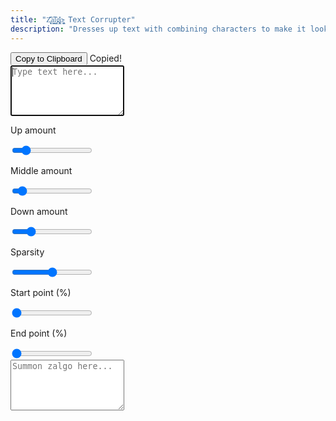 ```yaml
---
title: "Z̥̖̩᷃᷁ͅa͇̭͡l̮᷂̕g̢̻̎͐o̴̢͖̬ Text Corrupter"
description: "Dresses up text with combining characters to make it look <span class='accent'>corrupted</span>.<br>The term <span class='accent'>zalgo</span> is coined from <a href='http://stackoverflow.com/questions/1732348/regex-match-open-tags-except-xhtml-self-contained-tags/1732454#1732454'>this StackOverflow post</a>."
---
```


<link rel="stylesheet" href="/assets/css/zalgo.scss">

<div class='container tooltip'>
  <button class="btn" type='button' onclick='copy()'>Copy to Clipboard</button>
  <span id='tooltip' class='tooltiptext top'>Copied!</span>
</div>

<form>
  <textarea id='input' rows='5' autofocus placeholder='Type text here...' oninput='update()'></textarea>
  <div id='sliders'>
    <div class='center'>
      <p>Up amount</p>
      <input id='fuck up' type='range' name='fuck up' value='4' min='0' max='30' oninput='update()'>
    </div>
    <div class='center'>
      <p>Middle amount</p>
      <input id='fuck mid' type='range' name='fuck mid' value='2' min='0' max='24' oninput='update()'>
    </div>
    <div class='center'>
      <p>Down amount</p>
      <input id='fuck down' type='range' name='fuck down' value='6' min='0' max='30' oninput='update()'>
    </div>
    <div class='center'>
      <p>Sparsity</p>
      <input id='fuckiness' type='range' name='fuckiness' value='0.5' min='0' max='1' step='0.01' oninput='update()'>
    </div>
    <div class='center'>
      <p>Start point (%)</p>
      <input id='start fuck' type='range' name='start fuck' value='0' min='0' max='1' step='0.01' oninput='update()'>
    </div>
    <div class='center'>
      <p>End point (%)</p>
      <input id='end fuck' type='range' name='end fuck' value='0' min='0' max='1' step='0.01' oninput='update()'>
    </div>
    <div class='center' style='display: none'>
      <p>Attack</p>
      <input id='power fuck' type='range' name='power fuck' value='1' min='1' max='10' step='0.01' oninput='update()'>
    </div>
  </div>
  <textarea id='output' rows='5' readonly placeholder='Summon zalgo here...'></textarea>
</form>

<script>
var input = document.getElementById('input')
var output = document.getElementById('output')
var fuckUp = document.getElementById('fuck up')
var fuckMid = document.getElementById('fuck mid')
var fuckDown = document.getElementById('fuck down')
var fuckiness = document.getElementById('fuckiness')
var startFuck = document.getElementById('start fuck')
var endFuck = document.getElementById('end fuck')
var powerFuck = document.getElementById('power fuck')
var tooltip = document.getElementById('tooltip')

var topChar = [768, 769, 770, 771, 772, 773, 774, 775, 776,
777, 778, 779, 780, 781, 782, 783, 784, 785, 786, 787, 788,
794, 829, 830, 831, 832, 833, 834, 835, 836, 838, 842, 843,
844, 848, 849, 850, 855, 859, 867, 868, 869, 870, 871, 872,
873, 874, 875, 876, 877, 878, 879, 7616, 7617, 7619, 7620,
7621, 7622, 7623, 7624, 7625, 7678]
var middleChar = [789, 795, 801, 802, 807, 808, 820, 821,
822, 823, 824, 856, 860, 861, 862, 863, 864, 865, 866,
65056, 65057, 65058, 65059, 1161]
var bottomChar = [790, 791, 792, 793, 796, 797, 798, 799,
800, 803, 804, 805, 806, 809, 810, 811, 812, 813, 814, 815,
816, 817, 818, 819, 825, 826, 827, 828, 837, 839, 840, 841,
845, 846, 851, 852, 853, 854, 857, 858, 7618, 7626, 7679]
// 847 is invisible, 8432 is too prominent (mid)

var timer

function random (min, max) {
  return Math.floor(Math.random() * (max - min + 1)) + min
}
function randomArray (array) {
  return array[Math.floor((Math.random()*array.length))]
}

function copy () {
  output.select()
  output.setSelectionRange(0, 99999)
  document.execCommand('copy')
  window.getSelection().removeAllRanges();

  tooltip.classList.add('active')
  clearTimeout(timer)
  timer = setTimeout(function(){tooltip.classList.remove('active')}, 1150)
}

function modifier(val, pos) {
  var inLen = input.value.length
  if (pos < inLen * startFuck.value) {
    val = 0
  } else if (pos < inLen * endFuck.value) {
    var len = inLen * endFuck.value - inLen * startFuck.value
    pos -= inLen * startFuck.value
    val *= Math.pow(pos / len, powerFuck.value)
  }
  val -= random(0, fuckiness.value * val)
  if (Math.random() > val) {
    val = 0
  }
  return val
}

function update() {
  if (endFuck.value == 0) { powerFuck.parentElement.style.display = 'none' }
  else { powerFuck.parentElement.style.display = 'inline-flex' }

  var edit = '';
  for (var i = 0; i < input.value.length; ++i) {
    edit += input.value[i]
    var val = modifier(fuckUp.value, i)
    for (var j = 0; j < val; ++j) {
      edit += String.fromCharCode(randomArray(topChar))
    }
    var used = [] // To prevent duplicates
    val = modifier(fuckMid.value, i)
    for (var j = 0; j < val; ++j) {
      var nextChar = randomArray(middleChar)
      while (used.indexOf(nextChar) != -1) {
        nextChar = randomArray(middleChar)
      }
      used.push(nextChar)
      edit += String.fromCharCode(nextChar)
    }
    val = modifier(fuckDown.value, i)
    for (var j = 0; j < val; ++j) {
      edit += String.fromCharCode(randomArray(bottomChar))
    }
  }
  output.value = edit
}

var rangeInputs = document.querySelectorAll('input[type="range"]')

function handleInputChange(e) {
  let target = e.target
  var min = target.min
  var max = target.max
  var val = target.value
  
  target.style.backgroundSize = (val - min) * 100 / (max - min) + '% 100%'
}

rangeInputs.forEach(input => {
  input.addEventListener('input', handleInputChange)
  handleInputChange({target: input})
})
</script>
